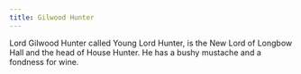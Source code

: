 ```yaml
---
title: Gilwood Hunter
---
```


Lord Gilwood Hunter called Young Lord Hunter, is the New Lord of Longbow Hall and the head of House Hunter. He has a bushy mustache and a fondness for wine.


